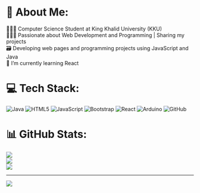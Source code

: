 # 💫 About Me:
👩🏻‍🎓 Computer Science Student at King Khalid University (KKU)  <br>👩🏻‍💻 Passionate about Web Development and Programming | Sharing my projects  <br>🗃️ Developing web pages and programming projects using JavaScript and Java<br>🌱 I’m currently learning React<br>


# 💻 Tech Stack:
![Java](https://img.shields.io/badge/java-%23ED8B00.svg?style=for-the-badge&logo=openjdk&logoColor=white) ![HTML5](https://img.shields.io/badge/html5-%23E34F26.svg?style=for-the-badge&logo=html5&logoColor=white) ![JavaScript](https://img.shields.io/badge/javascript-%23323330.svg?style=for-the-badge&logo=javascript&logoColor=%23F7DF1E) ![Bootstrap](https://img.shields.io/badge/bootstrap-%238511FA.svg?style=for-the-badge&logo=bootstrap&logoColor=white) ![React](https://img.shields.io/badge/react-%2320232a.svg?style=for-the-badge&logo=react&logoColor=%2361DAFB) ![Arduino](https://img.shields.io/badge/-Arduino-00979D?style=for-the-badge&logo=Arduino&logoColor=white) ![GitHub](https://img.shields.io/badge/github-%23121011.svg?style=for-the-badge&logo=github&logoColor=white)
# 📊 GitHub Stats:
![](https://github-readme-stats.vercel.app/api?username=AhAh66&theme=dark&hide_border=true&include_all_commits=true&count_private=false)<br/>
![](https://github-readme-streak-stats.herokuapp.com/?user=AhAh66&theme=dark&hide_border=true)<br/>
![](https://github-readme-stats.vercel.app/api/top-langs/?username=AhAh66&theme=dark&hide_border=true&include_all_commits=true&count_private=false&layout=compact)

---
[![](https://visitcount.itsvg.in/api?id=AhAh66&icon=0&color=0)](https://visitcount.itsvg.in)

<!-- Proudly created with GPRM ( https://gprm.itsvg.in ) --> 
 


<!--
**AhAh66/AhAh66** is a ✨ _special_ ✨ repository because its `README.md` (this file) appears on your GitHub profile.

Here are some ideas to get you started:

- 🔭 I’m currently working on ...
- 🌱 I’m currently learning ...
- 👯 I’m looking to collaborate on ...
- 🤔 I’m looking for help with ...
- 💬 Ask me about ...
- 📫 How to reach me: ...
- 😄 Pronouns: ...
- ⚡ Fun fact: ...
-->
